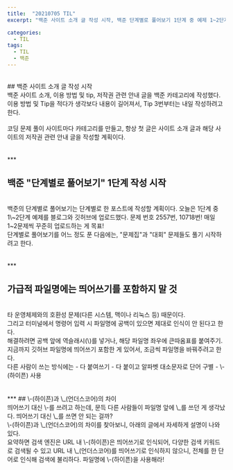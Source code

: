 ```yaml
---
title:  "20210705 TIL"
excerpt: "백준 사이트 소개 글 작성 시작, 백준 단계별로 풀어보기 1단계 중 예제 1~2단계 작성(2557번, 10718번), 가급적 파일명에 띄어쓰기를 쓰지 말 것. 하이픈과 언더스코어의 차이"

categories:
  - TIL
tags:
  - TIL
  - 백준
---
```

<br> 
 ## 백준 사이트 소개 글 작성 시작
 <br>
 백준 사이트 소개, 이용 방법 및 tip, 저작권 관련 안내 글을 백준 카테고리에 작성했다.  
이용 방법 및 Tip을 적다가 생각보다 내용이 길어져서,
Tip 3번부터는 내일 작성하려고 한다.
<br>
<br>
 코딩 문제 풀이 사이트마다 카테고리를 만들고,  
항상 첫 글은 사이트 소개 글과 해당 사이트의 저작권 관련 안내 글을 작성할 계획이다.
<br>
<br>
<br>
*** 

## 백준 "단계별로 풀어보기" 1단계 작성 시작
<br>
 백준의 단계별로 풀어보기는 단계별로 한 포스트에 작성할 계획이다.  
오늘은 1단계 중 1\~2단계 예제를 블로그와 깃허브에 업로드했다.  
문제 번호 2557번, 10718번!  
매일 1~2문제씩 꾸준히 업로드하는 게 목표!  
<br>
 단계별로 풀어보기를 어느 정도 푼 다음에는,  
"문제집"과 "대회" 문제들도 풀기 시작하려고 한다.
<br>
<br>
<br>  
***

## 가급적 파일명에는 띄어쓰기를 포함하지 말 것
<br>
 타 운영체제와의 호환성 문제(다른 시스템, 맥이나 리눅스 등) 때문이다.
<br>
 그리고 터미널에서 명령어 입력 시 파일명에 공백이 있으면 제대로 인식이 안 된다고 한다.
<br>
 해결하려면 공백 앞에 역슬래시(\)를 넣거나,  
해당 파일명 좌우에 큰따옴표를 붙여주기.  
<br>
 지금까지 깃허브 파일명에 띄어쓰기 포함한 게 있어서,  
조금씩 파일명을 바꿔주려고 한다.
<br>
다른 사람이 쓰는 방식에는
- 다 붙여쓰기
- 다 붙이고 알파벳 대소문자로 단어 구별
- \-(하이픈) 사용
<br>
<br>
<br>
*** 
## \-(하이픈)과 \_(언더스코어)의 차이
<br>
 띄어쓰기 대신 \-를 쓰려고 하는데, 
문득 다른 사람들이 파일명 앞에 \_를 쓰던 게 생각났다.
띄어쓰기 대신 \_를 쓰면 안 되는 걸까?
<br>
 \-(하이픈)과 \_(언더스코어)의 차이를 찾아보니,
아래의 글에서 자세하게 설명이 나와 있다.
<http://www.madtimes.org/news/articleView.html?idxno=4412>
<br>
 요약하면  
검색 엔진은  
URL 내 \-(하이픈)은 띄어쓰기로 인식되어, 다양한 검색 키워드로 검색될 수 있고  
URL 내 \_(언더스코어)를 띄어쓰기로 인식하지 않으니, 전체를 한 단어로 인식해 검색에 불리하다.  
파일명에 \-(하이픈)을 사용해라!
<br>
<br>
